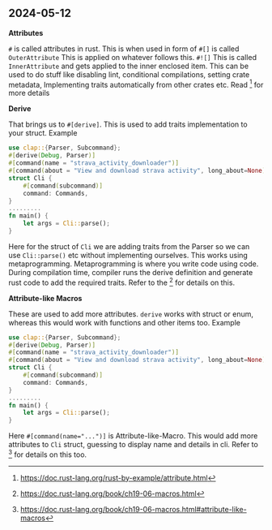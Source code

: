 ## 2024-05-12

**Attributes**

`#` is called attributes in rust. This is when used in form of `#[]` is called `OuterAttribute` This is applied on whatever follows this. `#![]` This is called `InnerAttribute` and gets applied to the inner enclosed item. This can be used to do stuff like disabling lint, conditional compilations, setting crate metadata, Implementing traits automatically from other crates etc. Read [^2] for more details

**Derive**

That brings us to `#[derive]`. This is used to add traits implementation to your struct.
Example

```rust
use clap::{Parser, Subcommand};
#[derive(Debug, Parser)]
#[command(name = "strava_activity_downloader")]
#[command(about = "View and download strava activity", long_about=None)]
struct Cli {
    #[command(subcommand)]
    command: Commands,
}
.........
fn main() {
    let args = Cli::parse();
}
```

Here for the struct of `Cli` we are adding traits from the Parser so we can use `Cli::parse()` etc without implementing ourselves. This works using metaprogramming. Metaprogramming is where you write code using code. During compilation time, compiler runs the derive definition and generate rust code to add the required traits. Refer to the [^1] for details on this.

**Attribute-like Macros**

These are used to add more attributes. `derive` works with struct or enum, whereas this would work with functions and other items too.
Example

```rust
use clap::{Parser, Subcommand};
#[derive(Debug, Parser)]
#[command(name = "strava_activity_downloader")]
#[command(about = "View and download strava activity", long_about=None)]
struct Cli {
    #[command(subcommand)]
    command: Commands,
}
.........
fn main() {
    let args = Cli::parse();
}
```

Here `#[command(name="...")]` is Attribute-like-Macro. This would add more attributes to `Cli` struct, guessing to display name and details in cli. Refer to [^3] for details on this too.

[^1]: https://doc.rust-lang.org/book/ch19-06-macros.html
[^2]: https://doc.rust-lang.org/rust-by-example/attribute.html
[^3]: https://doc.rust-lang.org/book/ch19-06-macros.html#attribute-like-macros
